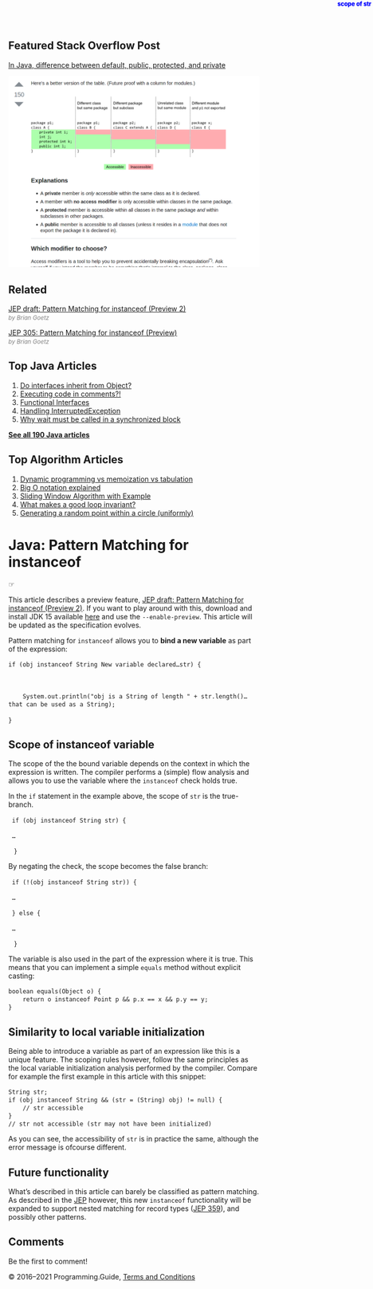 



## Featured Stack Overflow Post

[In Java, difference between default, public, protected, and private](https://stackoverflow.com/a/33627846/276052)

[<img src="../images/so-featured-33627846.png" alt="StackOverflow screenshot thumbnail" class="screenshot" />](https://stackoverflow.com/a/33627846/276052)

## Related

[JEP draft: Pattern Matching for instanceof (Preview 2)](https://openjdk.java.net/jeps/8235186)  
<span style="color: grey; font-style: italic; font-size: smaller">by Brian Goetz</span>

[JEP 305: Pattern Matching for instanceof (Preview)](https://openjdk.java.net/jeps/305)  
<span style="color: grey; font-style: italic; font-size: smaller">by Brian Goetz</span>



## Top Java Articles

1.  [Do interfaces inherit from Object?](do-interfaces-inherit-from-object.html)
2.  [Executing code in comments?!](executing-code-in-comments.html)
3.  [Functional Interfaces](functional-interfaces.html)
4.  [Handling InterruptedException](handling-interrupted-exceptions.html)
5.  [Why wait must be called in a synchronized block](why-wait-must-be-in-synchronized.html)

[**See all 190 Java articles**](index.html)

## Top Algorithm Articles

1.  [Dynamic programming vs memoization vs tabulation](../dynamic-programming-vs-memoization-vs-tabulation.html)
2.  [Big O notation explained](../big-o-notation-explained.html)
3.  [Sliding Window Algorithm with Example](../sliding-window-example.html)
4.  [What makes a good loop invariant?](../what-makes-a-good-loop-invariant.html)
5.  [Generating a random point within a circle (uniformly)](../random-point-within-circle.html)

# Java: Pattern Matching for instanceof

☞

This article describes a preview feature, [JEP draft: Pattern Matching for instanceof (Preview 2)](https://openjdk.java.net/jeps/8235186). If you want to play around with this, download and install JDK 15 available [here](https://openjdk.java.net/projects/jdk/15/) and use the `--enable-preview`. This article will be updated as the specification evolves.

Pattern matching for `instanceof` allows you to **bind a new variable** as part of the expression:

    if (obj instanceof String New variable declared…str) {



        System.out.println("obj is a String of length " + str.length()…that can be used as a String);

    }

## Scope of instanceof variable

The scope of the the bound variable depends on the context in which the expression is written. The compiler performs a (simple) flow analysis and allows you to use the variable where the `instanceof` check holds true.

In the `if` statement in the example above, the scope of `str` is the true-branch.

` if (obj instanceof String str) {`

<span style="
                  position: absolute;
                  top: 0;
                  right: 0;
                  padding: 0.1em 0.3em;
                  font-size: smaller;
                  font-weight: bold;
                  color: blue;
                ">scope of str</span>

` …`

` ` `}`

By negating the check, the scope becomes the false branch:

` if (!(obj instanceof String str)) {`

` …`

` } else {`

<span style="
                  position: absolute;
                  top: 0;
                  right: 0;
                  padding: 0.1em 0.3em;
                  font-size: smaller;
                  font-weight: bold;
                  color: blue;
                ">scope of str</span>

` …`

` ` `}`

The variable is also used in the part of the expression where it is true. This means that you can implement a simple `equals` method without explicit casting:

    boolean equals(Object o) {
        return o instanceof Point p && p.x == x && p.y == y;
    }

## Similarity to local variable initialization

Being able to introduce a variable as part of an expression like this is a unique feature. The scoping rules however, follow the same principles as the local variable initialization analysis performed by the compiler. Compare for example the first example in this article with this snippet:

    String str;
    if (obj instanceof String && (str = (String) obj) != null) {
        // str accessible
    }
    // str not accessible (str may not have been initialized)

As you can see, the accessibility of `str` is in practice the same, although the error message is ofcourse different.

## Future functionality

What’s described in this article can barely be classified as pattern matching. As described in the [JEP](https://openjdk.java.net/jeps/8235186) however, this new `instanceof` functionality will be expanded to support nested matching for record types ([JEP 359](https://openjdk.java.net/jeps/359)), and possibly other patterns.

## Comments

Be the first to comment!

© 2016–2021 Programming.Guide, [Terms and Conditions](../terms-and-conditions.html)
